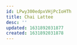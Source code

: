 ```yaml
---
id: LPwy300edpxVHjPcIoHTh
title: Chai Lattee
desc: ''
updated: 1631892031877
created: 1631892031878
---
```


